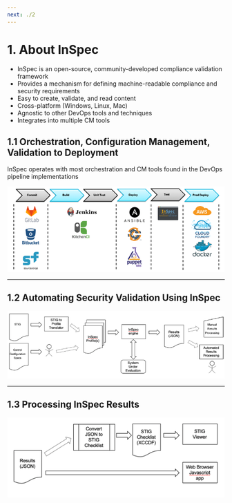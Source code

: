 ```yaml
---
next: ./2
---
```


# 1. About InSpec

- InSpec is an open-source, community-developed compliance validation framework
- Provides a mechanism for defining machine-readable compliance and security requirements
- Easy to create, validate, and read content
- Cross-platform (Windows, Linux, Mac)
- Agnostic to other DevOps tools and techniques
- Integrates into multiple CM tools

## 1.1 Orchestration, Configuration Management, Validation to Deployment

InSpec operates with most orchestration and CM tools found in the DevOps pipeline implementations

![Alt text](../assets/img/InSpec_Orchestration.png)

---

## 1.2 Automating Security Validation Using InSpec

![Alt text](../assets/img/Automating_Security_Validation.png)

---

## 1.3 Processing InSpec Results

![Alt text](../assets/img/Processing_InSpec_Results.png)
